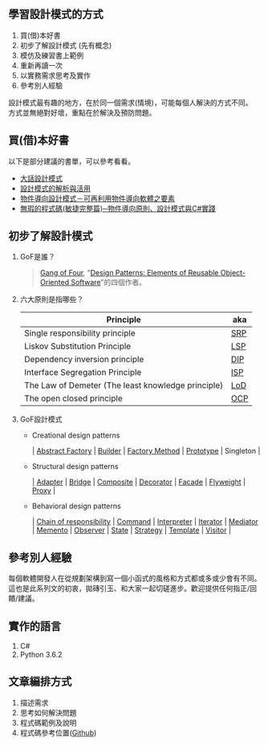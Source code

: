 ## 學習設計模式的方式

1. 買(借)本好書
2. 初步了解設計模式 (先有概念)
3. 模仿及練習書上範例
4. 重新再讀一次
5. 以實務需求思考及實作
6. 參考別人經驗

設計模式最有趣的地方，在於同一個需求(情境)，可能每個人解決的方式不同。
方式並無絕對好壞，重點在於解決及預防問題。


## 買(借)本好書

以下是部分建議的書單，可以參考看看。

- [大話設計模式](https://www.tenlong.com.tw/products/9789866761799)
- [設計模式的解析與活用](https://www.tenlong.com.tw/products/9789862018200)
- [物件導向設計模式－可再利用物件導向軟體之要素](https://www.tenlong.com.tw/products/9789572054116)
- [無瑕的程式碼(敏捷完整篇)─物件導向原則、設計模式與C#實踐](https://www.tenlong.com.tw/products/9789864342099)


## 初步了解設計模式 

1. GoF是誰？

   > [Gang of Four](http://wiki.c2.com/?GangOfFour), "[Design Patterns: Elements of Reusable Object-Oriented Software](https://en.wikipedia.org/wiki/Design_Patterns)"的四個作者。

2. 六大原則是指哪些？

   | <center>Principle</center> |  <center>aka</center>  |
   |:---------------------------------------------------|:----|
   | Single responsibility principle                    | [SRP](https://en.wikipedia.org/wiki/Single_responsibility_principle) |
   | Liskov Substitution Principle                      | [LSP](https://en.wikipedia.org/wiki/Liskov_substitution_principle) |
   | Dependency inversion principle                     | [DIP](https://en.wikipedia.org/wiki/Dependency_inversion_principle) |
   | Interface Segregation Principle                    | [ISP](https://en.wikipedia.org/wiki/Interface_segregation_principle) |
   | The Law of Demeter (The least knowledge principle) | [LoD](https://en.wikipedia.org/wiki/Law_of_Demeter) |
   | The open closed principle                          | [OCP](https://en.wikipedia.org/wiki/Open/closed_principle) |

3. GoF設計模式

   * Creational design patterns

     | [Abstract Factory](https://ithelp.ithome.com.tw/articles/10194363) | [Builder](https://ithelp.ithome.com.tw/articles/10194814) | [Factory Method]((https://ithelp.ithome.com.tw/articles/10194363)) | [Prototype](https://ithelp.ithome.com.tw/articles/10194600) | Singleton |
      
   * Structural design patterns

     | [Adapter](https://ithelp.ithome.com.tw/articles/10194158) | [Bridge](https://ithelp.ithome.com.tw/articles/10193914) | [Composite](https://ithelp.ithome.com.tw/articles/10195044) | [Decorator](https://ithelp.ithome.com.tw/articles/10195207) | [Facade](https://ithelp.ithome.com.tw/articles/10193671) | [Flyweight](https://ithelp.ithome.com.tw/articles/10195427) | [Proxy](https://ithelp.ithome.com.tw/articles/10195625) |

   * Behavioral design patterns

     | [Chain of responsibility](https://ithelp.ithome.com.tw/articles/10193451) | [Command](https://ithelp.ithome.com.tw/articles/10196669) | [Interpreter](https://ithelp.ithome.com.tw/articles/10193177) | [Iterator](https://ithelp.ithome.com.tw/articles/10196545) | [Mediator](https://ithelp.ithome.com.tw/articles/10195923) | [Memento](https://ithelp.ithome.com.tw/articles/10196102) | [Observer](https://ithelp.ithome.com.tw/articles/10196777) | [State](https://ithelp.ithome.com.tw/articles/10196254) | [Strategy](https://ithelp.ithome.com.tw/articles/10192935) | [Template](https://ithelp.ithome.com.tw/articles/10195762) | [Visitor](https://ithelp.ithome.com.tw/articles/10196407) |
  

## 參考別人經驗

   每個軟體開發人在從規劃架構到寫一個小函式的風格和方式都或多或少會有不同。
   這也是此系列文的初衷，拋磚引玉、和大家一起切磋進步。歡迎提供任何指正/回饋/建議。


## 實作的語言

1. C#
2. Python 3.6.2 


## 文章編排方式

1. 描述需求
2. 思考如何解決問題
3. 程式碼範例及說明
4. 程式碼參考位置([Github](https://github.com/KarateJB/DesignPattern.Sample))


